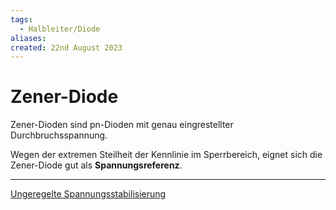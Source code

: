 ```yaml
---
tags:
  - Halbleiter/Diode
aliases: 
created: 22nd August 2023
---
```


# Zener-Diode

Zener-Dioden sind pn-Dioden mit genau eingrestellter Durchbruchsspannung.

Wegen der extremen Steilheit der Kennlinie im Sperrbereich, eignet sich die Zener-Diode gut als **Spannungsreferenz**.



---

[Ungeregelte Spannungsstabilisierung](../Stromversorgungseinheiten/Ungeregelte%20Spannungsstabilisierung.md)